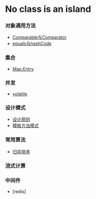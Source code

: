 # No class is an island

###  对象通用方法
- [Comparable与Comparator](https://github.com/dooonabe/no-class-is-an-island/edit/master/article/Object/Comparable&Comparator.md)
- [equals与hashCode]()

###  集合
- [Map.Entry](https://github.com/dooonabe/no-class-is-an-island/blob/master/article/Collection/Map.Entry.md)

### 并发
- [volatile]()
### 设计模式
- [设计原则](https://github.com/dooonabe/no-class-is-an-island/blob/master/article/Design%20Patterns/principle.md)
- [模板方法模式](https://github.com/dooonabe/no-class-is-an-island/blob/master/article/Design%20Patterns/method%20template.md)

### 常用算法
- [归并排序](https://github.com/dooonabe/no-class-is-an-island/blob/master/article/Algorithm/Merge%20Sort.md)

### 流式计算

### 中间件
- [redis]

